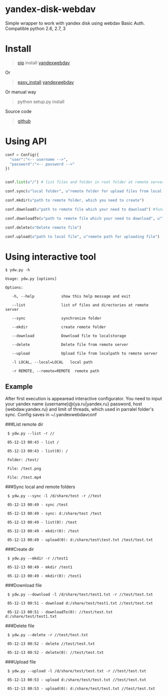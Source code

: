 yandex-disk-webdav
==================

Simple wrapper to work with yandex disk using webdav Basic Auth. 
Compatible python 2.6, 2.7, 3

# Install

> [pip](https://pypi.python.org/pypi/pip/) install [yandexwebdav](https://pypi.python.org/pypi/yandexwebdav)

Or

> [easy_install](https://pypi.python.org/pypi/setuptools) [yandexwebdav](https://pypi.python.org/pypi/yandexwebdav)

Or manual way

> python setup.py install

Source code

> [github](https://github.com/lexich/yandex-disk-webdav)

# Using API
```python
conf = Config({
  "user":"<-- username -->",
  "password":"<-- password -->"
})


conf.list(u"/") # list files and folder in root folder at remote server

conf.sync(u"local folder", u"remote folder for upload files from local folder")

conf.mkdir(u"path to remote folder, which you need to create")

conf.download(u"path to remote file which your need to download") #function return file in bytearray

conf.downloadTo(u"path to remote file which your need to download", u"local path to save file"):

conf.delete(u"Delete remote file")

conf.upload(u"path to local file", u"remote path for uploading file")

```
# Using interactive tool
```
$ ydw.py -h

Usage: ydw.py [options]

Options:

   -h, --help            show this help message and exit

   --list                list of files and directories at remote server

   --sync                synchronize folder

   --mkdir               create remote folder

   --download            Download file to localstorage

   --delete              Delete file from remote server

   --upload              Upload file from localpath to remote server

   -l LOCAL, --local=LOCAL   local path

   -r REMOTE, --remote=REMOTE  remote path
```
## Example

After first execution is appearead interactive configurator. You need to input your yandex name {username}@{ya.ru|yandex.ru}
password, host {webdaw.yandex.ru} and limit of threads, which used in parralel folder's sync.
Config saves in ~/.yandexwebdavconf

###List remote dir
```
 $ ydw.py --list -r //
 
 05-12-13 00:43 - list /

 05-12-13 00:43 - list(0): /

 Folder: /test/

 File: /test.png

 File: /test.mp4
```

###Sync local and remote folders
```
 $ ydw.py --sync -l /d/share/test -r //test

 05-12-13 00:49 - sync /test

 05-12-13 00:49 - sync: d:/share/test /test

 05-12-13 00:49 - list(0): /test

 05-12-13 00:49 - mkdir(0): /test

 05-12-13 00:49 - upload(0): d:/share/test\test.txt /test/test.txt
```

###Create dir
```
 $ ydw.py --mkdir -r //test1

 05-12-13 00:49 - mkdir /test1

 05-12-13 00:49 - mkdir(0): /test1
```
###Download file
```
 $ ydw.py --download -l /d/share/test/test1.txt -r //test/test.txt

 05-12-13 00:51 - download d:/share/test/test1.txt //test/test.txt

 05-12-13 00:51 - downloadTo(0): //test/test.txt d:/share/test/test1.txt
```

###Delete file
```
 $ ydw.py --delete -r //test/test.txt

 05-12-13 00:52 - delete //test/test.txt

 05-12-13 00:52 - delete(0): //test/test.txt
```

###Upload file
```
 $ ydw.py --upload -l /d/share/test/test.txt -r //test/test.txt

 05-12-13 00:53 - upload d:/share/test/test.txt //test/test.txt

 05-12-13 00:53 - upload(0): d:/share/test/test.txt //test/test.txt
```
